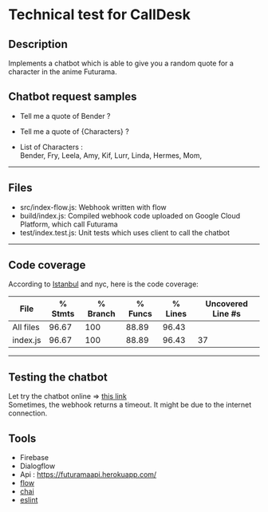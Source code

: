 # Technical test for CallDesk

## Description  

Implements a chatbot which is able to give you a random quote for a character in the anime Futurama.  


## Chatbot request samples  

* Tell me a quote of Bender ?  
* Tell me a quote of {Characters} ?  

* List of Characters :  
Bender, Fry, Leela, Amy, Kif, Lurr, Linda, Hermes, Mom,  
<!-- Dr-Zoidberg,Zapp-Brannigan, the-reporter, Bob-Barker, Morgan-Proctor,  
Robot-Mob, Giant-Bender, Don-bot, Professor-Farnsworth.   -->

----------------  

## Files
* src/index-flow.js: Webhook written with flow
* build/index.js: Compiled webhook code uploaded on Google Cloud Platform, which call Futurama
* test/index.test.js: Unit tests which uses client to call the chatbot

----------------  

## Code coverage  

According to [Istanbul](https://istanbul.js.org/) and nyc, here is the code coverage:  

File      | % Stmts | % Branch | % Funcs | % Lines | Uncovered Line #s 
----------|---------|----------|---------|---------|-------------------
All files |   96.67 |      100 |   88.89 |   96.43 |                   
 index.js |   96.67 |      100 |   88.89 |   96.43 | 37                

----------------  

## Testing the chatbot  

Let try the chatbot online => [this link](https://bot.dialogflow.com/FuturamaBot)  
Sometimes, the webhook returns a timeout. It might be due to the internet connection.

## Tools  

* Firebase  
* Dialogflow
* Api : <https://futuramaapi.herokuapp.com/>  
* [flow](https://flow.org/)
* [chai](https://www.chaijs.com/)
* [eslint](https://eslint.org/)
